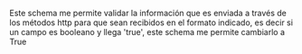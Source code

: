 Este schema me permite validar la información que es enviada a través de los métodos http para que sean recibidos en el formato indicado, es decir si un campo es booleano y llega 'true', este schema me permite cambiarlo a True